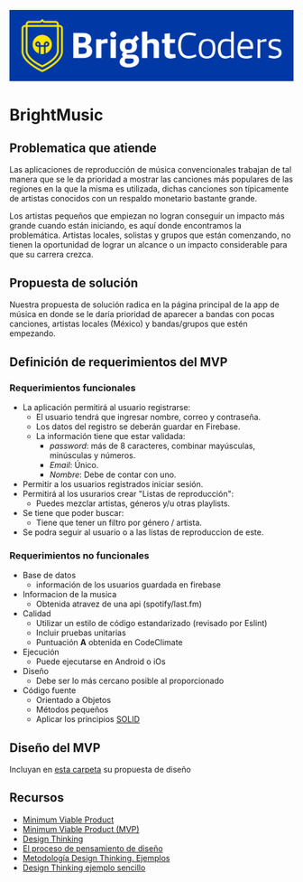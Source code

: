 ![BrightCoders Logo](img/logo-bc.png)
<!-- 
Co-authored-by: Dylanson25 <Dvillarreal0@ucol.mx>
Co-authored-by: GerardoIbarra <libarra2@ucol.mx>
Co-authored-by: Ernesto2899 <eramirez28@ucol.mx> 
SHA1: F5:05:83:8A:65:21:EA:1E:6C:C8:26:BD:CD:B2:76:75:93:C2:4E:73
         SHA256: D6:69:1A:F6:AB:15:B4:0D:87:6F:0D:EF:E5:1D:9E:97:AD:B7:31:72:99:EF:02:70:55:F5:77:5A:59:3B:91:FB 
         HASH FB: tUw2F8+ETK5kjylFABKlr5QLrBk= 
-->

# BrightMusic 


## Problematica que atiende
Las aplicaciones de reproducción de música convencionales trabajan de tal manera que se le da prioridad a mostrar las canciones más populares de las regiones en la que la misma es utilizada, dichas canciones son típicamente de artistas conocidos con un respaldo monetario bastante grande.

Los artistas pequeños que empiezan no logran conseguir un impacto más grande cuando están iniciando, es aquí donde encontramos la problemática. Artistas locales, solistas y grupos que están comenzando, no tienen la oportunidad de lograr un alcance o un impacto considerable para que su carrera crezca.

## Propuesta de solución
Nuestra propuesta de solución radica en la página principal de la app de música en donde se le daría prioridad de aparecer a bandas con pocas canciones, artistas locales (México) y bandas/grupos que estén empezando.

## Definición de requerimientos del MVP

### Requerimientos funcionales

- La aplicación permitirá al usuario registrarse: 
  -   El usuario tendrá que ingresar nombre, correo y contraseña.
  -   Los datos del registro se deberán guardar en Firebase.
  -   La información tiene que estar validada:
      - *password*: más de 8 caracteres, combinar mayúsculas, minúsculas y números.
      - *Email*: Único.
      - *Nombre*: Debe de contar con uno.
- Permitir a los usuarios registrados iniciar sesión.
- Permitirá al los usurarios crear "Listas de reproducción":
    - Puedes mezclar artistas, géneros y/u otras playlists.
- Se tiene que poder buscar:
  - Tiene que tener un filtro por género / artista.
- Se podra seguir al usuario o a las listas de reproduccion de este.

### Requerimientos no funcionales
- Base de datos
  - información de los usuarios guardada en firebase
- Informacion de la musica
  - Obtenida atravez de una api (spotify/last.fm)
 - Calidad
   - Utilizar un estilo de código estandarizado (revisado por Eslint)
   - Incluir pruebas unitarias
   - Puntuación **A** obtenida en CodeClimate
- Ejecución 
   - Puede ejecutarse en Android o iOs
- Diseño
   - Debe ser lo más cercano posible al proporcionado
- Código fuente
   - Orientado a Objetos
   - Métodos pequeños
   - Aplicar los principios [SOLID](https://blog.usejournal.com/how-to-apply-solid-principles-in-react-applications-6c964091a982)
## Diseño del MVP

Incluyan en [esta carpeta](/design) su propuesta de diseño

## Recursos

- [Minimum Viable Product](https://www.agilealliance.org/glossary/mvp/#q=~(infinite~false~filters~(tags~(~'mvp))~searchTerm~'~sort~false~sortDirection~'asc~page~1))
- [Minimum Viable Product (MVP)](https://www.productplan.com/glossary/minimum-viable-product/)
- [Design Thinking](https://www.interaction-design.org/literature/topics/design-thinking)
- [El proceso de pensamiento de diseño](https://www.youtube.com/watch?v=_r0VX-aU_T8)
- [Metodología Design Thinking. Ejemplos](https://www.youtube.com/watch?v=_ul3wfKss58) 
- [Design Thinking ejemplo sencillo](https://www.youtube.com/watch?v=_H33tA2-j0s)

